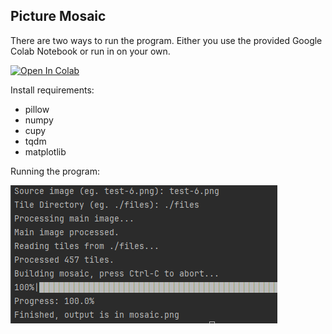 ## Picture Mosaic
There are two ways to run the program. Either you use the provided Google Colab Notebook or run in on your own. 

<a target="_blank" href="https://colab.research.google.com/github/L-T-B/mosaic/blob/main/Dome_Creator.ipynb">
  <img src="https://colab.research.google.com/assets/colab-badge.svg" alt="Open In Colab"/>
</a>

Install requirements:
- pillow
- numpy
- cupy
- tqdm
- matplotlib


Running the program:

![Example Run](/assets/img.png)
